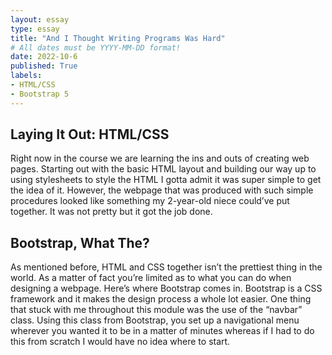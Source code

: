 ```yaml
---
layout: essay
type: essay
title: "And I Thought Writing Programs Was Hard"
# All dates must be YYYY-MM-DD format!
date: 2022-10-6
published: True
labels:
- HTML/CSS
- Bootstrap 5
---
```

<h2>Laying It Out: HTML/CSS</h2>
Right now in the course we are learning the ins and outs of creating web pages. Starting out with the basic HTML layout and building our way up to using stylesheets to style the HTML I gotta admit it was super simple to get the idea of it. However, the webpage that was produced with such simple procedures looked like something my 2-year-old niece could’ve put together. It was not pretty but it got the job done. 
<h2>Bootstrap, What The?</h2>
As mentioned before, HTML and CSS together isn’t the prettiest thing in the world. As a matter of fact you’re limited as to what you can do when designing a webpage. Here’s where Bootstrap comes in. Bootstrap is a CSS framework and it makes the design process a whole lot easier. One thing that stuck with me throughout this module was the use of the “navbar” class. Using this class from Bootstrap, you set up a navigational menu wherever you wanted it to be in a matter of minutes whereas if I had to do this from scratch I would have no idea where to start.
